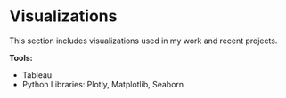 # Visualizations

This section includes visualizations used in my work and recent projects.

**Tools:**  
- Tableau  
- Python Libraries: Plotly, Matplotlib, Seaborn
